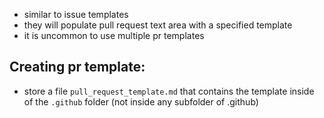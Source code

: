
- similar to issue templates
- they will populate pull request text area with a specified template
- it is uncommon to use multiple pr templates

## Creating pr template:
- store a file `pull_request_template.md` that contains the template inside of the `.github` folder (not inside any subfolder of .github)